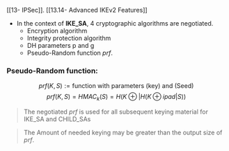 [[13- IPSec]].
[[13.14- Advanced IKEv2 Features]]

- In the context of **IKE_SA**, 4 cryptographic algorithms are negotiated.
	- Encryption algorithm
	- Integrity protection algorithm
	- DH parameters p and g
	- Pseudo-Random function $prf$.

### Pseudo-Random function:
$$
prf(K,S):= \text{function with parameters (key) and (Seed)}
$$
$$
prf(K,S) = HMAC_k(S) = H(K \oplus | H(K\oplus ipad | S))
$$
>The negotiated $prf$ is used for all subsequent keying material for IKE_SA and CHILD_SAs

> The Amount of needed keying may be greater than the output size of $prf$.


